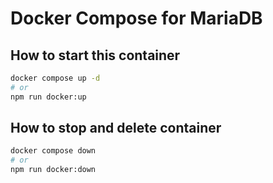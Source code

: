 # Docker Compose for MariaDB

## How to start this container

```bash
docker compose up -d
# or
npm run docker:up
```

## How to stop and delete container

```bash
docker compose down
# or
npm run docker:down
```
